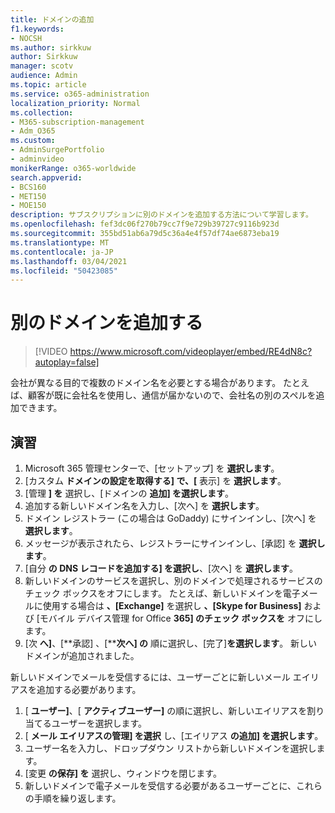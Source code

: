 ```yaml
---
title: ドメインの追加
f1.keywords:
- NOCSH
ms.author: sirkkuw
author: Sirkkuw
manager: scotv
audience: Admin
ms.topic: article
ms.service: o365-administration
localization_priority: Normal
ms.collection:
- M365-subscription-management
- Adm_O365
ms.custom:
- AdminSurgePortfolio
- adminvideo
monikerRange: o365-worldwide
search.appverid:
- BCS160
- MET150
- MOE150
description: サブスクリプションに別のドメインを追加する方法について学習します。
ms.openlocfilehash: fef3dc06f270b79cc7f9e729b39727c9116b923d
ms.sourcegitcommit: 355bd51ab6a79d5c36a4e4f57df74ae6873eba19
ms.translationtype: MT
ms.contentlocale: ja-JP
ms.lasthandoff: 03/04/2021
ms.locfileid: "50423085"
---
```

# <a name="add-another-domain"></a>別のドメインを追加する

> [!VIDEO https://www.microsoft.com/videoplayer/embed/RE4dN8c?autoplay=false]

会社が異なる目的で複数のドメイン名を必要とする場合があります。 たとえば、顧客が既に会社名を使用し、通信が届かないので、会社名の別のスペルを追加できます。

## <a name="try-it"></a>演習

1. Microsoft 365 管理センターで、[セットアップ] を **選択します**。
1. [カスタム **ドメインの設定を取得する] で、[** 表示] を **選択します**。
1. [管理 **] を** 選択し、[ドメインの **追加] を選択します**。
1. 追加する新しいドメイン名を入力し、[次へ] を **選択します**。
1. ドメイン レジストラー (この場合は GoDaddy) にサインインし、[次へ] を **選択します**。
1. メッセージが表示されたら、レジストラーにサインインし、[承認] を **選択します**。
1. [自分 **の DNS レコードを追加する] を選択し**、[次へ] を **選択します**。
1. 新しいドメインのサービスを選択し、別のドメインで処理されるサービスのチェック ボックスをオフにします。 たとえば、新しいドメインを電子メールに使用する場合は **、[Exchange]** を選択し **、[Skype for Business]** および [モバイル デバイス管理 for Office **365] のチェック ボックスを** オフにします。
1. [次 **へ]**、[**承認] 、[****次へ] の** 順に選択し、[完了]**を選択します**。 新しいドメインが追加されました。

新しいドメインでメールを受信するには、ユーザーごとに新しいメール エイリアスを追加する必要があります。

1. [ **ユーザー]**、[ **アクティブユーザー]** の順に選択し、新しいエイリアスを割り当てるユーザーを選択します。
1. [ **メール エイリアスの管理] を選択** し、[エイリアス **の追加] を選択します**。
1. ユーザー名を入力し、ドロップダウン リストから新しいドメインを選択します。
1. [変更 **の保存] を** 選択し、ウィンドウを閉じます。
1. 新しいドメインで電子メールを受信する必要があるユーザーごとに、これらの手順を繰り返します。